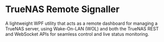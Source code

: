 # TrueNAS Remote Signaller
 A lightweight WPF utility that acts as a remote dashboard for managing a TrueNAS server, using Wake-On-LAN (WOL) and both the TrueNAS REST and WebSocket APIs for seamless control and live status monitoring.
